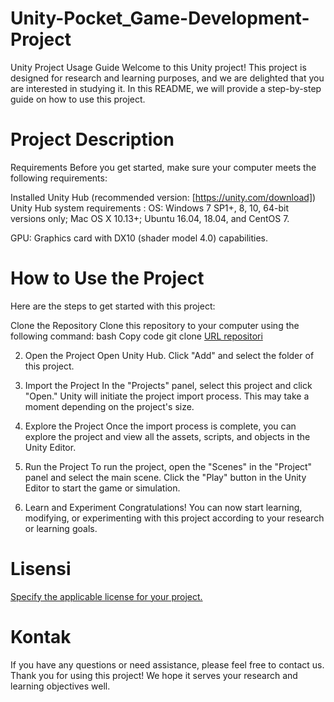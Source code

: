 # Unity-Pocket_Game-Development-Project

Unity Project Usage Guide
Welcome to this Unity project! This project is designed for research and learning purposes, and we are delighted that you are interested in studying it. In this README, we will provide a step-by-step guide on how to use this project.

# Project Description
Requirements
Before you get started, make sure your computer meets the following requirements:

Installed Unity Hub (recommended version: [https://unity.com/download])
Unity Hub system requirements :
OS: 
Windows 7 SP1+, 8, 10, 64-bit versions only; Mac OS X 10.13+; Ubuntu 16.04, 18.04, and CentOS 7.

GPU: 
Graphics card with DX10 (shader model 4.0) capabilities.

# How to Use the Project
Here are the steps to get started with this project:

Clone the Repository
Clone this repository to your computer using the following command:
bash
Copy code
git clone [URL repositori](https://github.com/arashiyans/Unity-Pocket_Game-Development-Project.git)

2. Open the Project
Open Unity Hub.
Click "Add" and select the folder of this project.

3. Import the Project
In the "Projects" panel, select this project and click "Open."
Unity will initiate the project import process. This may take a moment depending on the project's size.

4. Explore the Project
Once the import process is complete, you can explore the project and view all the assets, scripts, and objects in the Unity Editor.

5. Run the Project
To run the project, open the "Scenes" in the "Project" panel and select the main scene.
Click the "Play" button in the Unity Editor to start the game or simulation.

6. Learn and Experiment
Congratulations! You can now start learning, modifying, or experimenting with this project according to your research or learning goals.

# Lisensi
[Specify the applicable license for your project.](https://docs.github.com/en/repositories/managing-your-repositorys-settings-and-features/customizing-your-repository/licensing-a-repository)

# Kontak
If you have any questions or need assistance, please feel free to contact us.
Thank you for using this project! We hope it serves your research and learning objectives well.

